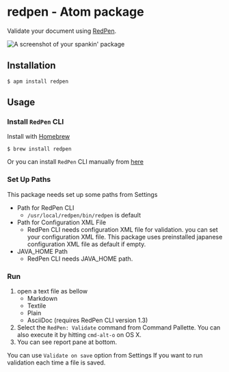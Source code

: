 # redpen - Atom package

Validate your document using [RedPen](http://redpen.cc/).

![A screenshot of your spankin' package](http://i.gyazo.com/d67abf2d7bbb8d404d94a3d63f59dd39.gif)

## Installation

```
$ apm install redpen
```

## Usage

### Install `RedPen` CLI

Install with [Homebrew](http://brew.sh/ "Homebrew — The missing package manager for OS X")
```
$ brew install redpen
```

Or you can install `RedPen` CLI manually from [here](http://redpen.cc/docs/latest/index.html "QuickStart — RedPen 1.0-Beta documentation")

### Set Up Paths

This package needs set up some paths from Settings

- Path for RedPen CLI
    - `/usr/local/redpen/bin/redpen` is default
- Path for Configuration XML File
    - RedPen CLI needs configuration XML file for validation. you can set your configuration XML file. This package uses preinstalled japanese configuration XML file as default if empty.
- JAVA_HOME Path
    - RedPen CLI needs JAVA_HOME path.

### Run

1. open a text file as bellow
    - Markdown
    - Textile
    - Plain
    - AsciiDoc (requires RedPen CLI version 1.3)
2. Select the `RedPen: Validate` command from Command Pallette. You can also execute it by hitting `cmd-alt-o` on OS X.
3. You can see report pane at bottom.

You can use `Validate on save` option from Settings If you want to run validation each time a file is saved.
